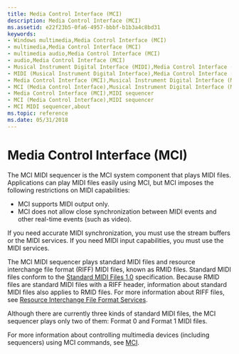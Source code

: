 ```yaml
---
title: Media Control Interface (MCI)
description: Media Control Interface (MCI)
ms.assetid: e22f23b5-0fa6-4957-bbbf-b1b3a4c8bd31
keywords:
- Windows multimedia,Media Control Interface (MCI)
- multimedia,Media Control Interface (MCI)
- multimedia audio,Media Control Interface (MCI)
- audio,Media Control Interface (MCI)
- Musical Instrument Digital Interface (MIDI),Media Control Interface (MCI)
- MIDI (Musical Instrument Digital Interface),Media Control Interface (MCI)
- Media Control Interface (MCI),Musical Instrument Digital Interface (MIDI)
- MCI (Media Control Interface),Musical Instrument Digital Interface (MIDI)
- Media Control Interface (MCI),MIDI sequencer
- MCI (Media Control Interface),MIDI sequencer
- MCI MIDI sequencer,about
ms.topic: reference
ms.date: 05/31/2018
---
```


# Media Control Interface (MCI)

The MCI MIDI sequencer is the MCI system component that plays MIDI files. Applications can play MIDI files easily using MCI, but MCI imposes the following restrictions on MIDI capabilities:

-   MCI supports MIDI output only.
-   MCI does not allow close synchronization between MIDI events and other real-time events (such as video).

If you need accurate MIDI synchronization, you must use the stream buffers or the MIDI services. If you need MIDI input capabilities, you must use the MIDI services.

The MCI MIDI sequencer plays standard MIDI files and resource interchange file format (RIFF) MIDI files, known as RMID files. Standard MIDI files conform to the [Standard MIDI Files 1.0](creating-midi-files.md) specification. Because RMID files are standard MIDI files with a RIFF header, information about standard MIDI files also applies to RMID files. For more information about RIFF files, see [Resource Interchange File Format Services](resource-interchange-file-format-services.md).

Although there are currently three kinds of standard MIDI files, the MCI sequencer plays only two of them: Format 0 and Format 1 MIDI files.

For more information about controlling multimedia devices (including sequencers) using MCI commands, see [MCI](mci.md).

 

 




